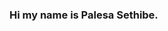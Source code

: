 ### Hi my name is Palesa Sethibe.

<!--
** I am a Data Analyst.



- 🔭 I’m currently working on my first  SQL project.
- 🌱 I’m currently learning Data analysis with Excel
- 👯 I’m looking to collaborate with fellow Data Analysts and Data enthusiasts to analyze and solve real-life problems
- 📫 How to reach me: LinkedIn-http://linkedin.com/in/palesa-sethibe-4220a51b8
- 😄 Pronouns: She/Her 
- ⚡ Fun fact: I love listening to music and reading books
-->
